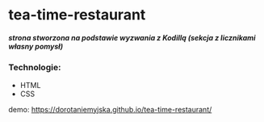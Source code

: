 # tea-time-restaurant
##### strona stworzona na podstawie wyzwania z Kodillą (sekcja z licznikami własny pomysł)


### Technologie:
* HTML
* CSS

demo: https://dorotaniemyjska.github.io/tea-time-restaurant/
